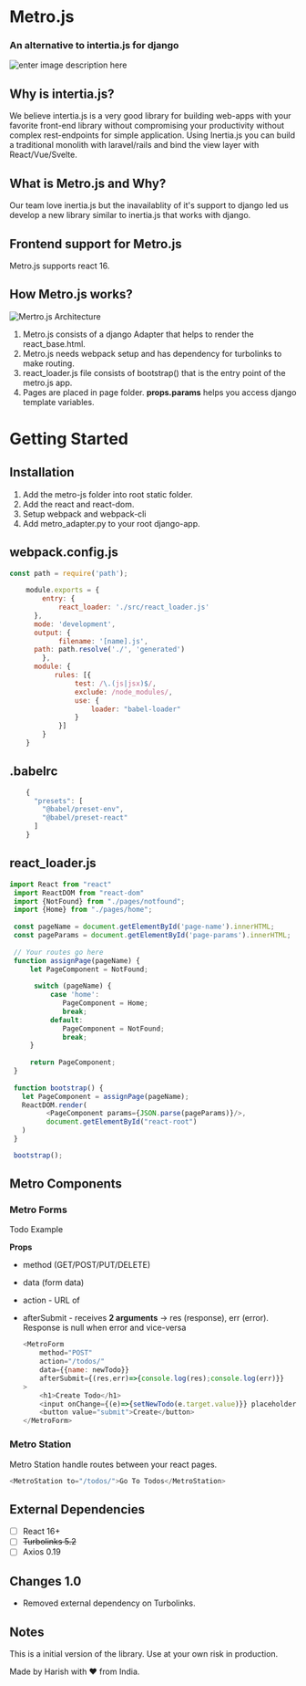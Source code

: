 # Metro.js
### An alternative to intertia.js for django
![enter image description here](https://i.ibb.co/WDF3j8k/pexels-luca-nardone-3651816.jpg)
## Why is intertia.js?
We believe intertia.js is a very good library for building web-apps with your favorite front-end library without compromising your productivity without complex rest-endpoints for simple application. Using Inertia.js you can build a traditional monolith with laravel/rails and bind the view layer with React/Vue/Svelte. 
## What is Metro.js and Why?
Our team love inertia.js but the inavailablity of it's support to django led us develop a new library similar to inertia.js that works with django.
## Frontend support for Metro.js
Metro.js supports react 16.
## How Metro.js works?
![Mertro.js Architecture](https://i.ibb.co/kDXBCWC/Metro.png)

 1. Metro.js consists of a django Adapter that helps to render the
    react_base.html.
2. Metro.js needs webpack setup and has dependency for turbolinks to make routing.
3. react_loader.js file consists of bootstrap() that is the entry point of the metro.js app.
4. Pages are placed in page folder. **props.params** helps you access django template variables.

# Getting Started

## Installation

 1. Add the metro-js folder into root static folder.  
 2. Add the react and react-dom.
 3. Setup webpack and webpack-cli
 4. Add metro_adapter.py to your root django-app.
## webpack.config.js
```javascript
const path = require('path');  
      
    module.exports = {  
        entry: {  
            react_loader: './src/react_loader.js'  
      },  
      mode: 'development',  
      output: {  
            filename: '[name].js',  
      path: path.resolve('./', 'generated')  
        },  
      module: {  
           rules: [{  
                test: /\.(js|jsx)$/,  
			    exclude: /node_modules/,  
			    use: {  
                    loader: "babel-loader"  
			    }  
            }]  
        }  
    }
```

## .babelrc

```javascript
    {  
      "presets": [  
        "@babel/preset-env",  
	    "@babel/preset-react"  
      ]  
    }
```
## react_loader.js

   ```javascript
   import React from "react"  
    import ReactDOM from "react-dom"  
    import {NotFound} from "./pages/notfound";  
    import {Home} from "./pages/home";
      
    const pageName = document.getElementById('page-name').innerHTML;  
    const pageParams = document.getElementById('page-params').innerHTML;  
      
    // Your routes go here
    function assignPage(pageName) {  
        let PageComponent = NotFound;  
      
	     switch (pageName) {  
		     case 'home':  
                PageComponent = Home;  
			    break; 
			 default:  
                PageComponent = NotFound;  
			    break;  
		}  
      
        return PageComponent;  
    }  
      
    function bootstrap() {  
      let PageComponent = assignPage(pageName);  
      ReactDOM.render(  
            <PageComponent params={JSON.parse(pageParams)}/>,  
		    document.getElementById("react-root")  
      )  
    }
   
    bootstrap();
   ```
## Metro Components
### Metro Forms
Todo Example

**Props**
 - method (GET/POST/PUT/DELETE)
 - data (form data)
 - action - URL of 
 - afterSubmit - receives **2 arguments** -> res (response), err (error). Response is null when error and vice-versa

    ```javascript
    <MetroForm 
        method="POST" 
        action="/todos/" 
        data={{name: newTodo}} 
        afterSubmit={(res,err)=>{console.log(res);console.log(err)}}
    >  
	    <h1>Create Todo</h1>  
	    <input onChange={(e)=>{setNewTodo(e.target.value)}} placeholder="Enter Value"/>  
		<button value="submit">Create</button>  
    </MetroForm>

    ```
### Metro Station

Metro Station handle routes between your react pages.

```javascript
<MetroStation to="/todos/">Go To Todos</MetroStation>
```

## External Dependencies

 - [ ] React 16+
 - [ ] ~~Turbolinks 5.2~~
 - [ ] Axios 0.19

## Changes 1.0

 - Removed external dependency on Turbolinks.

## Notes
This is a initial version of the library. Use at your own risk in production.

Made by Harish with ❤️ from India.
